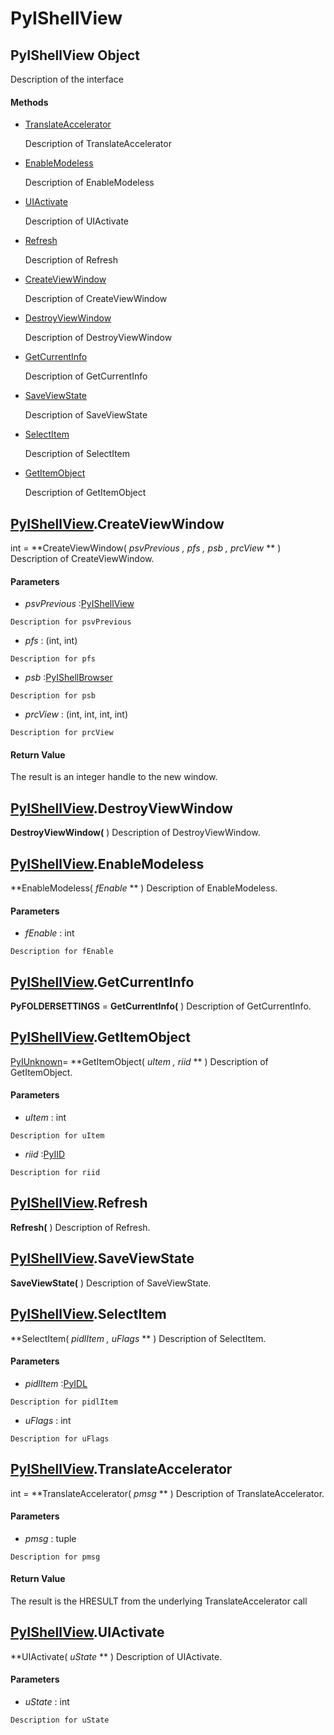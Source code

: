 # PyIShellView

## PyIShellView Object

Description of the interface

#### Methods


  - [TranslateAccelerator](PyIShellView.md#pyishellviewtranslateaccelerator)

    Description of TranslateAccelerator&nbsp;

  - [EnableModeless](PyIShellView.md#pyishellviewenablemodeless)

    Description of EnableModeless&nbsp;

  - [UIActivate](PyIShellView.md#pyishellviewuiactivate)

    Description of UIActivate&nbsp;

  - [Refresh](PyIShellView.md#pyishellviewrefresh)

    Description of Refresh&nbsp;

  - [CreateViewWindow](PyIShellView.md#pyishellviewcreateviewwindow)

    Description of CreateViewWindow&nbsp;

  - [DestroyViewWindow](PyIShellView.md#pyishellviewdestroyviewwindow)

    Description of DestroyViewWindow&nbsp;

  - [GetCurrentInfo](PyIShellView.md#pyishellviewgetcurrentinfo)

    Description of GetCurrentInfo&nbsp;

  - [SaveViewState](PyIShellView.md#pyishellviewsaveviewstate)

    Description of SaveViewState&nbsp;

  - [SelectItem](PyIShellView.md#pyishellviewselectitem)

    Description of SelectItem&nbsp;

  - [GetItemObject](PyIShellView.md#pyishellviewgetitemobject)

    Description of GetItemObject&nbsp;

## [PyIShellView](#pyishellview)\.CreateViewWindow

int \= **CreateViewWindow\( *psvPrevious*  *, pfs*  *, psb*  *, prcView* ** \)
Description of CreateViewWindow\.

#### Parameters


  -  *psvPrevious* :[PyIShellView](#pyishellview)

    Description for psvPrevious

  -  *pfs* : \(int, int\)

    Description for pfs

  -  *psb* :[PyIShellBrowser](#pyishellbrowser)

    Description for psb

  -  *prcView* : \(int, int, int, int\)

    Description for prcView

#### Return Value
The result is an integer handle to the new window\.

## [PyIShellView](#pyishellview)\.DestroyViewWindow

 **DestroyViewWindow\(** \)
Description of DestroyViewWindow\.

## [PyIShellView](#pyishellview)\.EnableModeless

 **EnableModeless\( *fEnable* ** \)
Description of EnableModeless\.

#### Parameters


  -  *fEnable* : int

    Description for fEnable

## [PyIShellView](#pyishellview)\.GetCurrentInfo

 **PyFOLDERSETTINGS** \= **GetCurrentInfo\(** \)
Description of GetCurrentInfo\.

## [PyIShellView](#pyishellview)\.GetItemObject

[PyIUnknown](#pyiunknown)\= **GetItemObject\( *uItem*  *, riid* ** \)
Description of GetItemObject\.

#### Parameters


  -  *uItem* : int

    Description for uItem

  -  *riid* :[PyIID](#pyiid)

    Description for riid

## [PyIShellView](#pyishellview)\.Refresh

 **Refresh\(** \)
Description of Refresh\.

## [PyIShellView](#pyishellview)\.SaveViewState

 **SaveViewState\(** \)
Description of SaveViewState\.

## [PyIShellView](#pyishellview)\.SelectItem

 **SelectItem\( *pidlItem*  *, uFlags* ** \)
Description of SelectItem\.

#### Parameters


  -  *pidlItem* :[PyIDL](#pyidl)

    Description for pidlItem

  -  *uFlags* : int

    Description for uFlags

## [PyIShellView](#pyishellview)\.TranslateAccelerator

int \= **TranslateAccelerator\( *pmsg* ** \)
Description of TranslateAccelerator\.

#### Parameters


  -  *pmsg* : tuple

    Description for pmsg

#### Return Value
The result is the HRESULT from the underlying TranslateAccelerator call

## [PyIShellView](#pyishellview)\.UIActivate

 **UIActivate\( *uState* ** \)
Description of UIActivate\.

#### Parameters


  -  *uState* : int

    Description for uState
